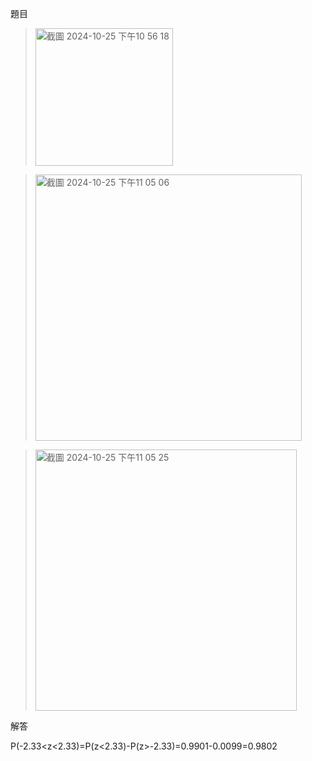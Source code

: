 題目
><img width="220" alt="截圖 2024-10-25 下午10 56 18" src="https://github.com/user-attachments/assets/5ba31646-4d54-4ec1-90db-e504bfa2950b">

><img width="426" alt="截圖 2024-10-25 下午11 05 06" src="https://github.com/user-attachments/assets/7df47baf-a86b-4248-82da-896e9b6a6298">

><img width="418" alt="截圖 2024-10-25 下午11 05 25" src="https://github.com/user-attachments/assets/0bf68cfd-06aa-479a-89ba-c6575333e2dc">


解答

P(-2.33<z<2.33)=P(z<2.33)-P(z>-2.33)=0.9901-0.0099=0.9802

